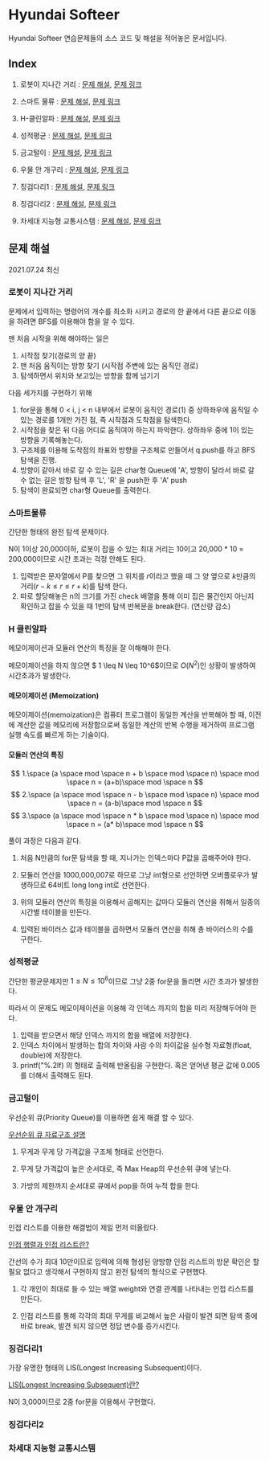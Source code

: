 # Hyundai Softeer

Hyundai Softeer 연습문제들의 소스 코드 및 해설을 적어놓은 문서입니다.

## Index

1. 로봇이 지나간 거리 : [문제 해설](#로봇이-지나간-거리), [문제 링크](https://softeer.ai/practice/info.do?eventIdx=1&psProblemId=577)

2. 스마트 물류 : [문제 해설](#스마트물류), [문제 링크](https://softeer.ai/practice/info.do?eventIdx=1&psProblemId=414)

3. H-클린알파 : [문제 해설](#h-클린알파), [문제 링크](https://softeer.ai/practice/info.do?eventIdx=1&psProblemId=423)

4. 성적평균 : [문제 해설](#성적평균), [문제 링크](https://softeer.ai/practice/info.do?eventIdx=1&psProblemId=389)

5. 금고털이 : [문제 해설](#금고털이), [문제 링크](https://softeer.ai/practice/info.do?eventIdx=1&psProblemId=395)

6. 우물 안 개구리 : [문제 해설](#우물-안-개구리), [문제 링크](https://softeer.ai/practice/info.do?eventIdx=1&psProblemId=394) 

7. 징검다리1 : [문제 해설](#징검다리1), [문제 링크](https://softeer.ai/practice/info.do?eventIdx=1&psProblemId=390)

8. 징검다리2 : [문제 해설](#징검다리2), [문제 링크](https://softeer.ai/practice/info.do?eventIdx=1&psProblemId=393)

9. 차세대 지능형 교통시스템 : [문제 해설](#차세대-지능형-교통시스템), [문제 링크](https://softeer.ai/practice/info.do?eventIdx=1&psProblemId=580)

## 문제 해설

2021.07.24 최신

### 로봇이 지나간 거리

문제에서 입력하는 명령어의 개수를 최소화 시키고 경로의 한 끝에서 다른 끝으로 이동을 하려면 BFS를 이용해야 함을 알 수 있다.

맨 처음 시작을 위해 해야하는 일은 

1. 시작점 찾기(경로의 양 끝)
2. 맨 처음 움직이는 방향 찾기 (시작점 주변에 있는 움직인 경로)
3. 탐색하면서 위치와 보고있는 방향을 함께 넘기기

다음 세가지를 구현하기 위해 

1. for문을 통해 0 < i, j < n 내부에서 로봇이 움직인 경로(1) 중 상하좌우에 움직일 수 있는 경로를 1개만 가진 점, 즉 시작점과 도착점을 탐색한다.
2. 시작점을 찾은 뒤 다음 어디로 움직여야 하는지 파악한다. 상하좌우 중에 1이 있는 방향을 기록해놓는다.
3. 구조체를 이용해 도착점의 좌표와 방향을 구조체로 만들어서 q.push를 하고  BFS 탐색을 진행.
4. 방향이 같아서 바로 갈 수 있는 길은 char형 Queue에 'A', 방향이 달라서 바로 갈 수 없는 길은 방향 탐색 후 'L', 'R' 을 push한 후 'A' push
5. 탐색이 완료되면 char형 Queue를 출력한다.

### 스마트물류

간단한 형태의 완전 탐색 문제이다.

N이 1이상 20,000이하, 로봇이 잡을 수 있는 최대 거리는 10이고 
20,000 * 10 = 200,000이므로 시간 초과는 걱정 안해도 된다.

1. 입력받은 문자열에서 P를 찾으면 그 위치를 $r$이라고 했을 때  그 양 옆으로 $k$만큼의 거리$(r-k \leq r \leq r+k)$를 탐색 한다.
2. 따로 할당해놓은 n의 크기를 가진 check 배열을 통해 이미 집은 물건인지 아닌지 확인하고 잡을 수 있을 때 1번의 탐색 반복문을 break한다. (연산량 감소)

### H 클린알파

메모이제이션과 모듈러 연산의 특징을 잘 이해해야 한다.

메모이제이션을 하지 않으면 $ 1 \leq N \leq 10^6$이므로 $O(N^2)$인 상황이 발생하여 시간초과가 발생한다.

#### 메모이제이션 (Memoization)

메모이제이션(memoization)은 컴퓨터 프로그램이 동일한 계산을 반복해야 할 때, 이전에 계산한 값을 메모리에 저장함으로써 동일한 계산의 반복 수행을 제거하여 프로그램 실행 속도를 빠르게 하는 기술이다. 

#### 모듈러 연산의 특징

$$ 1.\space (a \space mod \space n  + b \space mod \space n) \space mod \space n = (a+b)\space mod \space n $$
$$ 2.\space (a \space mod \space n  - b \space mod \space n) \space mod \space n = (a-b)\space mod \space n $$
$$ 3.\space (a \space mod \space n  * b \space mod \space n) \space mod \space n = (a* b)\space mod \space n $$

풀이 과정은 다음과 같다.

1. 처음 N만큼의 for문 탐색을 할 때, 지나가는 인덱스마다 P값을 곱해주어야 한다.

2. 모듈러 연산을 1000,000,007로 하므로 그냥 int형으로 선언하면 오버플로우가 발생하므로 64비트 long long int로 선언한다.

3. 위의 모듈러 연산의 특징을 이용해서 곱해지는 값마다 모듈러 연산을 취해서 일종의 시간별 테이블을 만든다.

4. 입력된 바이러스 값과 테이블을 곱하면서 모듈러 연산을 취해 총 바이러스의 수를 구한다.

### 성적평균

간단한 평균문제지만 $1 \leq N \leq 10^6$이므로 그냥 2중 for문을 돌리면 시간 초과가 발생한다.

따라서 이 문제도 메모이제이션을 이용해 각 인덱스 까지의 합을 미리 저장해두어야 한다.

1. 입력을 받으면서 해당 인덱스 까지의 합을 배열에 저장한다.
2. 인덱스 차이에서 발생하는 합의 차이와 사람 수의 차이값을 실수형 자료형(float, double)에 저장한다.
3. printf("%.2lf) 의 형태로 출력해 반올림을 구현한다. 혹은 얻어낸 평균 값에 0.005를 더해서 출력해도 된다.

### 금고털이

우선순위 큐(Priority Queue)를 이용하면 쉽게 해결 할 수 있다.

[우선순위 큐 자료구조 설명](https://chanhuiseok.github.io/posts/ds-4/)

1. 무게과 무게 당 가격값을 구조체 형태로 선언한다.

2. 무게 당 가격값이 높은 순서대로, 즉 Max Heap의 우선순위 큐에 넣는다.

3. 가방의 제한까지 순서대로 큐에서 pop을 하여 누적 합을 한다.

### 우물 안 개구리

인접 리스트를 이용한 해결법이 제일 먼저 떠올랐다.

[인접 행렬과 인접 리스트란?](https://sarah950716.tistory.com/12)

간선의 수가 최대 10만이므로 입력에 의해 형성된 양방향 인접 리스트의 방문 확인은 할 필요 없다고 생각해서 구현하지 않고 완전 탐색의 형식으로 구현했다.

1. 각 개인이 최대로 들 수 있는 배열 weight와 연결 관계를 나타내는 인접 리스트를 만든다.

2. 인접 리스트를 통해 각각의 최대 무게를 비교해서 높은 사람이 발견 되면 탐색 중에 바로 break, 발견 되지 않으면 정답 변수를 증가시킨다.

### 징검다리1

가장 유명한 형태의 LIS(Longest Increasing Subsequent)이다.

[LIS(Longest Increasing Subsequent)란?](https://jason9319.tistory.com/113)

N이 3,000이므로 2중 for문을 이용해서 구현했다.

### 징검다리2

### 차세대 지능형 교통시스템
